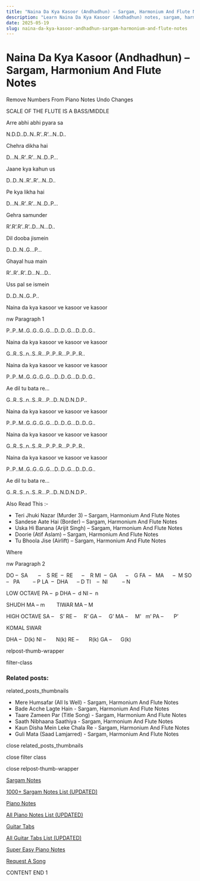 ```yaml
---
title: "Naina Da Kya Kasoor (Andhadhun) – Sargam, Harmonium And Flute Notes"
description: "Learn Naina Da Kya Kasoor (Andhadhun) notes, sargam, harmonium notations and flute notes. Easy step-by-step tutorial for beginners."
date: 2025-05-19
slug: naina-da-kya-kasoor-andhadhun-sargam-harmonium-and-flute-notes
---
```


# Naina Da Kya Kasoor (Andhadhun) – Sargam, Harmonium And Flute Notes

Remove Numbers From Piano Notes
Undo Changes

SCALE OF THE FLUTE IS A BASS/MIDDLE

Arre abhi abhi pyara sa

N.D.D..D..N..R’..R’…N..D..

Chehra dikha hai

D…N..R’..R’…N..D..P…

Jaane kya kahun us

D..D..N..R’..R’…N..D..

Pe kya likha hai

D…N..R’..R’…N..D..P…

Gehra samunder

R’.R’.R’..R’..D…N…D..

Dil dooba jismein

D..D..N..G…P…

Ghayal hua main

R’..R’..R’..D…N…D..

Uss pal se ismein

D..D..N..G..P..

Naina da kya kasoor ve kasoor ve kasoor

nw Paragraph 1

P..P..M..G..G..G..G…D..D..G…D..D..G..

Naina da kya kasoor ve kasoor ve kasoor

G..R..S..n..S..R…P..P..R…P..P..R..

Naina da kya kasoor ve kasoor ve kasoor

P..P..M..G..G..G..G…D..D..G…D..D..G..

Ae dil tu bata re…

G..R..S..n..S..R…P…D..N.D.N.D.P..

Naina da kya kasoor ve kasoor ve kasoor

P..P..M..G..G..G..G…D..D..G…D..D..G..

Naina da kya kasoor ve kasoor ve kasoor

G..R..S..n..S..R…P..P..R…P..P..R..

Naina da kya kasoor ve kasoor ve kasoor

P..P..M..G..G..G..G…D..D..G…D..D..G..

Ae dil tu bata re…

G..R..S..n..S..R…P…D..N.D.N.D.P..

Also Read This :-

* Teri Jhuki Nazar (Murder 3) – Sargam, Harmonium And Flute Notes
* Sandese Aate Hai (Border) – Sargam, Harmonium And Flute Notes
* Uska Hi Banana (Arijit Singh) – Sargam, Harmonium And Flute Notes
* Doorie (Atif Aslam) – Sargam, Harmonium And Flute Notes
* Tu Bhoola Jise (Airlift) – Sargam, Harmonium And Flute Notes

Where

nw Paragraph 2

DO –  SA       –    S
RE  –  RE      –    R
MI  –  GA      –    G
FA  –   MA      –  M
SO  –   PA         – P
LA  –  DHA      – D
TI    –  NI          – N

LOW OCTAVE
PA –  p
DHA –  d
NI –  n

SHUDH MA – m        TIWAR MA – M

HIGH OCTAVE
SA –    S’
RE –     R’
GA –     G’
MA –     M’   m’
PA –       P’

KOMAL SWAR

DHA –  D(k)
NI –       N(k)
RE –       R(k)
GA –      G(k)

relpost-thumb-wrapper

filter-class

### Related posts:

related_posts_thumbnails

* Mere Humsafar (All Is Well) - Sargam, Harmonium And Flute Notes
* Bade Acche Lagte Hain - Sargam, Harmonium And Flute Notes
* Taare Zameen Par (Title Song) - Sargam, Harmonium And Flute Notes
* Saath Nibhaana Saathiya - Sargam, Harmonium And Flute Notes
* Kaun Disha Mein Leke Chala Re - Sargam, Harmonium And Flute Notes
* Guli Mata (Saad Lamjarred) - Sargam, Harmonium And Flute Notes

close related_posts_thumbnails

close filter class

close relpost-thumb-wrapper

[Sargam Notes](https://www.notationsworld.com/sargam-notes.html)

[1000+ Sargam Notes List (UPDATED)](https://www.notationsworld.com/all-songs-list-sargam-notes.html)

[Piano Notes](https://www.notationsworld.com/piano-notes.html)

[All Piano Notes List (UPDATED)](https://www.notationsworld.com/all-songs-list-piano-notes.html)

[Guitar Tabs](https://www.notationsworld.com/guitar-tabs.html)

[All Guitar Tabs List (UPDATED)](https://www.notationsworld.com/all-songs-list-guitar-tabs.html)

[Super Easy Piano Notes](https://studywall.in/)

[Request A Song](https://www.notationsworld.com/request-a-song.html)

CONTENT END 1

